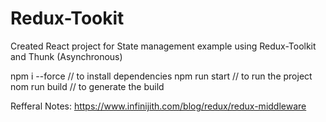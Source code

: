 # Redux-Tookit

Created React project for State management example using Redux-Toolkit and Thunk (Asynchronous)

npm i --force // to install dependencies
npm run start // to run the project
nom run build // to generate the build

Refferal Notes: https://www.infinijith.com/blog/redux/redux-middleware
